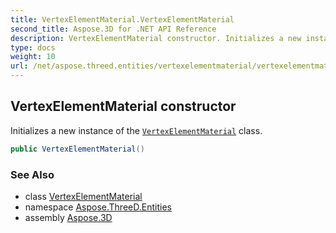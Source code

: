 ```yaml
---
title: VertexElementMaterial.VertexElementMaterial
second_title: Aspose.3D for .NET API Reference
description: VertexElementMaterial constructor. Initializes a new instance of the VertexElementMaterial class
type: docs
weight: 10
url: /net/aspose.threed.entities/vertexelementmaterial/vertexelementmaterial/
---
```

## VertexElementMaterial constructor

Initializes a new instance of the [`VertexElementMaterial`](../) class.

```csharp
public VertexElementMaterial()
```

### See Also

* class [VertexElementMaterial](../)
* namespace [Aspose.ThreeD.Entities](../../vertexelementmaterial/)
* assembly [Aspose.3D](../../../)


